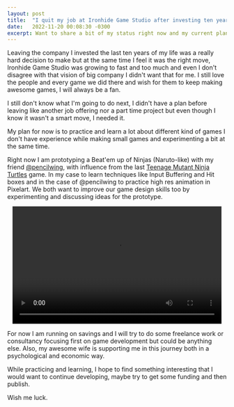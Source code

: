 ```yaml
---
layout: post
title:  "I quit my job at Ironhide Game Studio after investing ten years of my life, now what?"
date:   2022-11-20 00:08:30 -0300
excerpt: Want to share a bit of my status right now and my current plan for the future now that I left my work after almost ten years.  
---
```


Leaving the company I invested the last ten years of my life was a really hard decision to make but at the same time I feel it was the right move, Ironhide Game Studio was growing to fast and too much and even I don't disagree with that vision of big company I didn't want that for me. I still love the people and every game we did there and wish for them to keep making awesome games, I will always be a fan.

I still don't know what I'm going to do next, I didn't have a plan before leaving like another job offering nor a part time project but even though I know it wasn't a smart move, I needed it.  

My plan for now is to practice and learn a lot about different kind of games I don't have experience while making small games and experimenting a bit at the same time.  

Right now I am prototyping a Beat'em up of Ninjas (Naruto-like) with my friend [@pencilwing](https://pencilwing.itch.io/), with influence from the last [Teenage Mutant Ninja Turtles](https://store.steampowered.com/app/1361510/Teenage_Mutant_Ninja_Turtles_Shredders_Revenge/) game. In my case to learn techniques like Input Buffering and Hit boxes and in the case of @pencilwing to practice high res animation in Pixelart. We both want to improve our game design skills too by experimenting and discussing ideas for the prototype.

<div style="text-align:center">
<video width="480" height="270" controls>
  <source src="/assets/beatemup-example1.mp4" type="video/mp4">
   Your browser does not support the video tag.
</video> 
</div>

For now I am running on savings and I will try to do some freelance work or consultancy focusing first on game development but could be anything else. Also, my awesome wife is supporting me in this journey both in a psychological and economic way.

While practicing and learning, I hope to find something interesting that I would want to continue developing, maybe try to get some funding and then publish. 

Wish me luck.